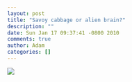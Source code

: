 ```yaml
---
layout: post
title: "Savoy cabbage or alien brain?"
description: ""
date: Sun Jan 17 09:37:41 -0800 2010
comments: true
author: Adam
categories: []
---
```


<img src="/images/savoy-cabbage-or-alien-brain/2010-01-17_17.34.31.jpg">
